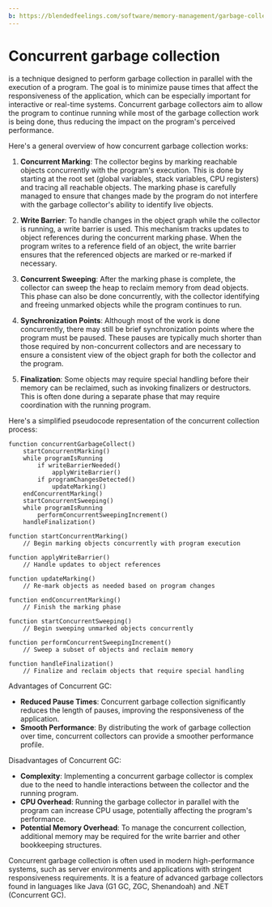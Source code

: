 ```yaml
---
b: https://blendedfeelings.com/software/memory-management/garbage-collection/concurrent-garbage-collection.md
---
```


# Concurrent garbage collection 
is a technique designed to perform garbage collection in parallel with the execution of a program. The goal is to minimize pause times that affect the responsiveness of the application, which can be especially important for interactive or real-time systems. Concurrent garbage collectors aim to allow the program to continue running while most of the garbage collection work is being done, thus reducing the impact on the program's perceived performance.

Here's a general overview of how concurrent garbage collection works:

1. **Concurrent Marking**: The collector begins by marking reachable objects concurrently with the program's execution. This is done by starting at the root set (global variables, stack variables, CPU registers) and tracing all reachable objects. The marking phase is carefully managed to ensure that changes made by the program do not interfere with the garbage collector's ability to identify live objects.

2. **Write Barrier**: To handle changes in the object graph while the collector is running, a write barrier is used. This mechanism tracks updates to object references during the concurrent marking phase. When the program writes to a reference field of an object, the write barrier ensures that the referenced objects are marked or re-marked if necessary.

3. **Concurrent Sweeping**: After the marking phase is complete, the collector can sweep the heap to reclaim memory from dead objects. This phase can also be done concurrently, with the collector identifying and freeing unmarked objects while the program continues to run.

4. **Synchronization Points**: Although most of the work is done concurrently, there may still be brief synchronization points where the program must be paused. These pauses are typically much shorter than those required by non-concurrent collectors and are necessary to ensure a consistent view of the object graph for both the collector and the program.

5. **Finalization**: Some objects may require special handling before their memory can be reclaimed, such as invoking finalizers or destructors. This is often done during a separate phase that may require coordination with the running program.

Here's a simplified pseudocode representation of the concurrent collection process:

```pseudocode
function concurrentGarbageCollect()
    startConcurrentMarking()
    while programIsRunning
        if writeBarrierNeeded()
            applyWriteBarrier()
        if programChangesDetected()
            updateMarking()
    endConcurrentMarking()
    startConcurrentSweeping()
    while programIsRunning
        performConcurrentSweepingIncrement()
    handleFinalization()

function startConcurrentMarking()
    // Begin marking objects concurrently with program execution

function applyWriteBarrier()
    // Handle updates to object references

function updateMarking()
    // Re-mark objects as needed based on program changes

function endConcurrentMarking()
    // Finish the marking phase

function startConcurrentSweeping()
    // Begin sweeping unmarked objects concurrently

function performConcurrentSweepingIncrement()
    // Sweep a subset of objects and reclaim memory

function handleFinalization()
    // Finalize and reclaim objects that require special handling
```

Advantages of Concurrent GC:
- **Reduced Pause Times**: Concurrent garbage collection significantly reduces the length of pauses, improving the responsiveness of the application.
- **Smooth Performance**: By distributing the work of garbage collection over time, concurrent collectors can provide a smoother performance profile.

Disadvantages of Concurrent GC:
- **Complexity**: Implementing a concurrent garbage collector is complex due to the need to handle interactions between the collector and the running program.
- **CPU Overhead**: Running the garbage collector in parallel with the program can increase CPU usage, potentially affecting the program's performance.
- **Potential Memory Overhead**: To manage the concurrent collection, additional memory may be required for the write barrier and other bookkeeping structures.

Concurrent garbage collection is often used in modern high-performance systems, such as server environments and applications with stringent responsiveness requirements. It is a feature of advanced garbage collectors found in languages like Java (G1 GC, ZGC, Shenandoah) and .NET (Concurrent GC).